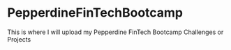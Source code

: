 # PepperdineFinTechBootcamp
This is where I will upload my Pepperdine FinTech Bootcamp Challenges or Projects
